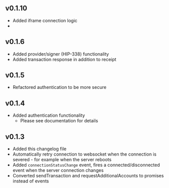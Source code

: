 ## v0.1.10
- Added iframe connection logic
- 
## v0.1.6
- Added provider/signer (HIP-338) functionality
- Added transaction response in addition to receipt
  
## v0.1.5
- Refactored authentication to be more secure

## v0.1.4
- Added authentication functionality
  - Please see documentation for details

## v0.1.3

- Added this changelog file
- Automatically retry connection to websocket when the connection is severed - for example when the server reboots
- Added ```connectionStatusChange``` event, fires a connected/disconnected event when the server connection changes
- Converted sendTransaction and requestAdditionalAccounts to promises instead of events